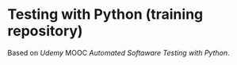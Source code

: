 # Testing with Python (training repository)

Based on _Udemy_ MOOC _Automated Softaware Testing with Python_.
